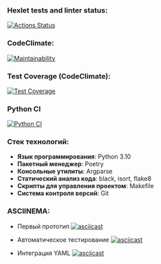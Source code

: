 ### Hexlet tests and linter status:
[![Actions Status](https://github.com/VictorVangeli/python-project-50/actions/workflows/hexlet-check.yml/badge.svg)](https://github.com/VictorVangeli/python-project-50/actions)

### CodeClimate:
[![Maintainability](https://api.codeclimate.com/v1/badges/8189bb4d83c61133881c/maintainability)](https://codeclimate.com/github/VictorVangeli/python-project-50/maintainability)

### Test Coverage (CodeClimate):
[![Test Coverage](https://api.codeclimate.com/v1/badges/8189bb4d83c61133881c/test_coverage)](https://codeclimate.com/github/VictorVangeli/python-project-50/test_coverage)

### Python CI
[![Python CI](https://github.com/VictorVangeli/python-project-50/actions/workflows/Python%20CI.yml/badge.svg)](https://github.com/VictorVangeli/python-project-50/actions/workflows/Python%20CI.yml)

### Стек технологий: 

- **Язык программирования**: Python 3.10
- **Пакетный менеджер**: Poetry
- **Консольные утилиты**: Argparse
- **Статический анализ кода**: black, isort, flake8
- **Скрипты для управления проектом**: Makefile
- **Система контроля версий**: Git

### ASCIINEMA:

- Первый прототип
[![asciicast](https://asciinema.org/a/qmMEfUKX5ZLN4LLC0tucXBptp.svg)](https://asciinema.org/a/qmMEfUKX5ZLN4LLC0tucXBptp)

- Автоматическое тестирование
[![asciicast](https://asciinema.org/a/HBv6uJAelKtxIdZAu5EjFspbO.svg)](https://asciinema.org/a/HBv6uJAelKtxIdZAu5EjFspbO)

- Интеграция YAML
[![asciicast](https://asciinema.org/a/toAi1EfZPPUOJVmP836rSShE5.svg)](https://asciinema.org/a/toAi1EfZPPUOJVmP836rSShE5)
